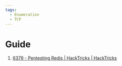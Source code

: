 ```yaml
---
tags:
  - Enumeration
  - TCP
---
```


# Guide

1. [6379 - Pentesting Redis | HackTricks | HackTricks](https://book.hacktricks.xyz/pentesting/6379-pentesting-redis)